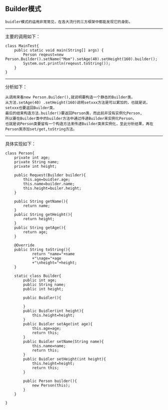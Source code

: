 ## Builder模式

	buidler模式的运用非常常见，在各大流行的三方框架中都能发现它的身影。

------
主要的调用如下：

	class MainTest{
		public static void main(String[] args) {
			Person reqeust=new Person.Builder().setName("Mom").setAge(40).setHeight(160).builder();
			System.out.println(reqeust.toString());
		}
	}

-------
分析如下：

	从调用来看new Person.Builder(),就说明要构造一个静态的Builder类，
	从方法.setAge(40) .setHeight(160)说明setxxx方法是可以累加的，也就是说，setxxx也要返回Builder类，
	最后的结束构造方法.builder()要返回Person类，而此前并没有实例化Person,
	所以要在Builder类中的builder方法中通过传递Builder来实例化Person，
	也就是说Person类要留有一个构造方法来传递Builder类来实例化，至此分析结果，再在Person类添加set/get,toString方法。

------
具体实现如下：

	class Person{
		private int age;
		private String name;
		private int height;
	
		public Request(Builder builder){
			this.age=buidler.age;
			this.name=builder.name;
			this.height=builer.height;
		}
	
		public String getName(){
			return name;
		}
		public String getHeight(){
			return height;
		}
		public String getAge(){
			return age;
		}
	
		@Override
		public String toString(){
				return "name="+name
				+"\nage="+age
				+"\nheight="+height;
		}
	
		static class Builder{
			public int age;
			public String name;
			public int height;
	
			public Buidler(){
			
			}
			public Buidler(int height){
				this.height=height;
			}
			public Buidler setAge(int age){
				this.age=age;
				return this;
			}
			public Buidler setName(String name){
				this.name=name;
				return this;
			}
			public Buidler setHeight(int height){
				this.height=height;
				return this;
			}
	
			public Person builder(){
				new Person(this);
			}
		}
	
	}
	


